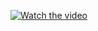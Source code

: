 [![Watch the video](https://img.youtube.com/vi/9gQutLF95Vo/hqdefault.jpg)](https://youtu.be/izWiRHxsc_U)

<!-- ## Forgetting to Debounce or Throttle:

Suppose you have a component that performs a search whenever the user types into an input field. You might do something like this:

```jsx
function TooEagerSearch() {
  const [query, setQuery] = useState("");

  useEffect(() => {
    // Pretend this is an actual API call
    console.log(`API Call: Searching for ${query}`);
  }, [query]);

  return (
    <input
      type="text"
      value={query}
      onChange={(e) => setQuery(e.target.value)}
    />
  );
}
```

The issue here is that an API call is made for every single letter the user types. This is like calling your friend to tell them about every single move you make while cooking. "Now I'm cutting the onion. Now I'm sautéing the onion. Now I'm adding the garlic..." Your friend is going to get annoyed pretty fast!

To avoid this, you can use a debouncing or throttling function to limit the number of API calls made. Here's a simple debouncing implementation with lodash:

```jsx
import { debounce } from "lodash";

function ChillSearch() {
  const [query, setQuery] = useState("");

  const debouncedSearch = debounce((searchQuery) => {
    // Pretend this is an actual API call
    console.log(`API Call: Searching for ${searchQuery}`);
  }, 500); // Wait 500ms after the last call to debouncedSearch

  useEffect(() => {
    debouncedSearch(query);
    // Cancel the debounce on useEffect cleanup
    return () => {
      debouncedSearch.cancel();
    };
  }, [query]);

  return (
    <input
      type="text"
      value={query}
      onChange={(e) => setQuery(e.target.value)}
    />
  );
}
```

Now the API call won't be made until the user stops typing for 500ms. This is like only calling your friend to tell them the important bits about your cooking, not every single move you make. Much less annoying and far more efficient! -->
